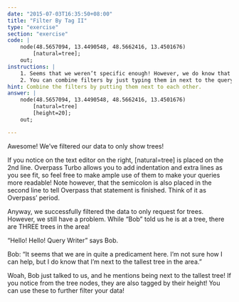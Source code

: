 ```yaml
---
date: "2015-07-03T16:35:50+08:00"
title: "Filter By Tag II"
type: "exercise"
section: "exercise"
code: | 
    node(48.5657094, 13.4490548, 48.5662416, 13.4501676)
        [natural=tree];
    out;
instructions: |
    1. Seems that we weren’t specific enough! However, we do know that Bob is next to the tallest tree in the area, let’s use that info to search for him! Click on the nodes on the map view and find the tallest tree!
    2. You can combine filters by just typing them in next to the query statement just like what we did with `[natural=tree`]. Remember to put the second filter before the semicolon!
hint: Combine the filters by putting them next to each other.
answer: |
    node(48.5657094, 13.4490548, 48.5662416, 13.4501676)
        [natural=tree]
        [height=20];
    out;

---
```


Awesome! We’ve filtered our data to only show trees!

If you notice on the text editor on the right, [natural=tree] is placed on the 2nd line. Overpass Turbo allows you to add indentation and extra lines as you see fit, so feel free to make ample use of them to make your queries more readable! Note however, that the semicolon is also placed in the second line to tell Overpass that statement is finished. Think of it as Overpass’ period.

Anyway, we successfully filtered the data to only request for trees. However, we still have a problem. While “Bob” told us he is at a tree, there are THREE trees in the area!

“Hello! Hello! Query Writer” says Bob.

Bob: “It seems that we are in quite a predicament here. I’m not sure how I can help, but I do know that I’m next to the tallest tree in the area.”

Woah, Bob just talked to us, and he mentions being next to the tallest tree! If you notice from the tree nodes, they are also tagged by their height! You can use these to further filter your data!
